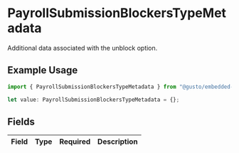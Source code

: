 # PayrollSubmissionBlockersTypeMetadata

Additional data associated with the unblock option.

## Example Usage

```typescript
import { PayrollSubmissionBlockersTypeMetadata } from "@gusto/embedded-api/models/components/payrollsubmissionblockerstype.js";

let value: PayrollSubmissionBlockersTypeMetadata = {};
```

## Fields

| Field       | Type        | Required    | Description |
| ----------- | ----------- | ----------- | ----------- |